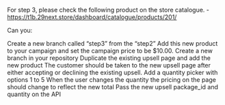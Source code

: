 For step 3, please check the following product on the store catalogue. - https://t1b.29next.store/dashboard/catalogue/products/201/

Can you:



Create a new branch called “step3” from the “step2”
Add this new product to your campaign and set the campaign price to be $10.00.
Create a new branch in your repository
Duplicate the existing upsell page and add the new product
The customer should be taken to the new upsell page after either accepting or declining the existing upsell.
Add a quantity picker with options 1 to 5
When the user changes the quantity the pricing on the page should change to reflect the new total
Pass the new upsell package_id and quantity on the API
